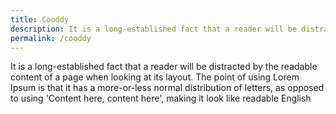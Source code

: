 ```yaml
---
title: Cooddy
description: It is a long-established fact that a reader will be distracted by the readable content of a page when looking at its layout. The point of using 
permalink: /cooddy
---
```

It is a long-established fact that a reader will be distracted by the readable content of a page when looking at its layout. The point of using Lorem Ipsum is that it has a more-or-less normal distribution of letters, as opposed to using 'Content here, content here', making it look like readable English
